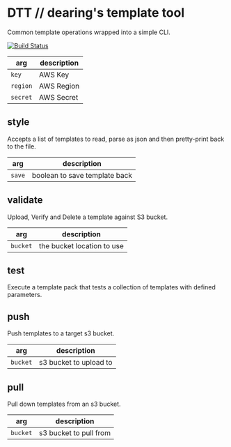 # DTT // dearing's template tool

Common template operations wrapped into a simple CLI.

[![Build Status](https://drone.dearing.tech/api/badges/dearing/dtt/status.svg)](https://drone.dearing.tech/dearing/dtt)

| arg | description |
|--------|-------|
|`key` | AWS Key |
|`region` | AWS Region |
|`secret` | AWS Secret |

style
---

Accepts a list of templates to read, parse as json and then pretty-print back to the file.

| arg | description |
|--------|-------|
|`save` | boolean to save template back|

validate
---

Upload, Verify and Delete a template against S3 bucket.

| arg | description |
|--------|-------|
|`bucket` | the bucket location to use|

test
---

Execute a template pack that tests a collection of templates with defined parameters.

push
---

Push templates to a target s3 bucket.

| arg | description |
|--------|-------|
|`bucket` | s3 bucket to upload to|

pull
---

Pull down templates from an s3 bucket.

| arg | description |
|--------|-------|
|`bucket` | s3 bucket to pull from |
